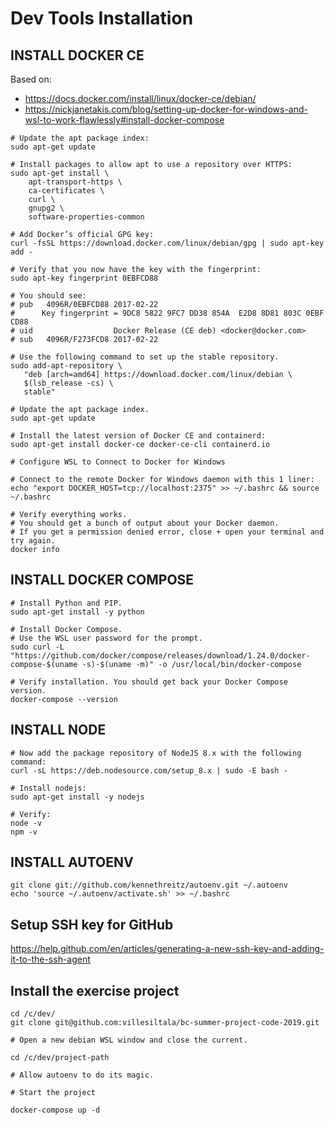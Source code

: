 # Dev Tools Installation

## INSTALL DOCKER CE
Based on:
- https://docs.docker.com/install/linux/docker-ce/debian/
- https://nickjanetakis.com/blog/setting-up-docker-for-windows-and-wsl-to-work-flawlessly#install-docker-compose

```
# Update the apt package index:
sudo apt-get update

# Install packages to allow apt to use a repository over HTTPS:
sudo apt-get install \
    apt-transport-https \
    ca-certificates \
    curl \
    gnupg2 \
    software-properties-common

# Add Docker’s official GPG key:
curl -fsSL https://download.docker.com/linux/debian/gpg | sudo apt-key add -

# Verify that you now have the key with the fingerprint:
sudo apt-key fingerprint 0EBFCD88

# You should see:
# pub   4096R/0EBFCD88 2017-02-22
#      Key fingerprint = 9DC8 5822 9FC7 DD38 854A  E2D8 8D81 803C 0EBF CD88
# uid                  Docker Release (CE deb) <docker@docker.com>
# sub   4096R/F273FCD8 2017-02-22

# Use the following command to set up the stable repository.
sudo add-apt-repository \
   "deb [arch=amd64] https://download.docker.com/linux/debian \
   $(lsb_release -cs) \
   stable"

# Update the apt package index.
sudo apt-get update

# Install the latest version of Docker CE and containerd:
sudo apt-get install docker-ce docker-ce-cli containerd.io

# Configure WSL to Connect to Docker for Windows

# Connect to the remote Docker for Windows daemon with this 1 liner:
echo "export DOCKER_HOST=tcp://localhost:2375" >> ~/.bashrc && source ~/.bashrc

# Verify everything works.
# You should get a bunch of output about your Docker daemon.
# If you get a permission denied error, close + open your terminal and try again.
docker info
```

## INSTALL DOCKER COMPOSE

```
# Install Python and PIP.
sudo apt-get install -y python

# Install Docker Compose.
# Use the WSL user password for the prompt.
sudo curl -L "https://github.com/docker/compose/releases/download/1.24.0/docker-compose-$(uname -s)-$(uname -m)" -o /usr/local/bin/docker-compose

# Verify installation. You should get back your Docker Compose version.
docker-compose --version
```

## INSTALL NODE

```
# Now add the package repository of NodeJS 8.x with the following command:
curl -sL https://deb.nodesource.com/setup_8.x | sudo -E bash -

# Install nodejs:
sudo apt-get install -y nodejs

# Verify:
node -v
npm -v
```

## INSTALL AUTOENV

```
git clone git://github.com/kennethreitz/autoenv.git ~/.autoenv
echo 'source ~/.autoenv/activate.sh' >> ~/.bashrc
```

## Setup SSH key for GitHub

https://help.github.com/en/articles/generating-a-new-ssh-key-and-adding-it-to-the-ssh-agent

## Install the exercise project

```
cd /c/dev/
git clone git@github.com:villesiltala/bc-summer-project-code-2019.git

# Open a new debian WSL window and close the current.

cd /c/dev/project-path

# Allow autoenv to do its magic.

# Start the project

docker-compose up -d
```